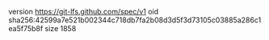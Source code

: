 version https://git-lfs.github.com/spec/v1
oid sha256:42599a7e521b002344c718db7fa2b08d3d5f3d73105c03885a286c1ea5f75b8f
size 1858
